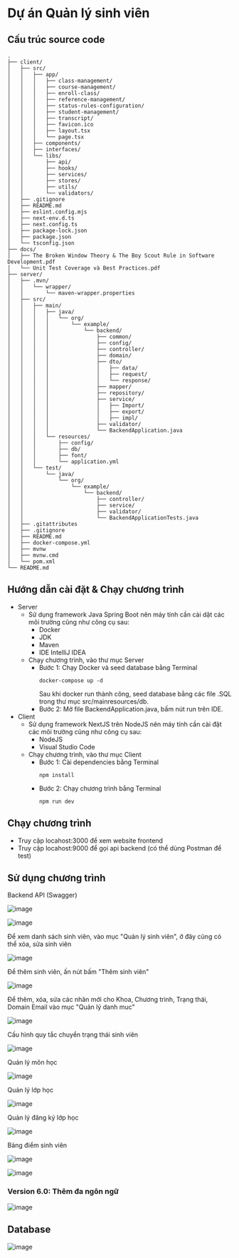 # Dự án Quản lý sinh viên

## Cấu trúc source code
```
.
├── client/
│   ├── src/
│   │   ├── app/
│   │   │   ├── class-management/
│   │   │   ├── course-management/
│   │   │   ├── enroll-class/
│   │   │   ├── reference-management/
│   │   │   ├── status-rules-configuration/
│   │   │   ├── student-management/
│   │   │   ├── transcript/
│   │   │   ├── favicon.ico
│   │   │   ├── layout.tsx
│   │   │   └── page.tsx
│   │   ├── components/
│   │   ├── interfaces/
│   │   └── libs/
│   │       ├── api/
│   │       ├── hooks/
│   │       ├── services/
│   │       ├── stores/
│   │       ├── utils/
│   │       └── validators/
│   ├── .gitignore
│   ├── README.md
│   ├── eslint.config.mjs
│   ├── next-env.d.ts
│   ├── next.config.ts
│   ├── package-lock.json
│   ├── package.json
│   └── tsconfig.json
├── docs/
│   ├── The Broken Window Theory & The Boy Scout Rule in Software Development.pdf
│   └── Unit Test Coverage và Best Practices.pdf
├── server/
│   ├── .mvn/
│   │   └── wrapper/
│   │       └── maven-wrapper.properties
│   ├── src/
│   │   ├── main/
│   │   │   ├── java/
│   │   │   │   └── org/
│   │   │   │       └── example/
│   │   │   │           └── backend/
│   │   │   │               ├── common/
│   │   │   │               ├── config/
│   │   │   │               ├── controller/
│   │   │   │               ├── domain/
│   │   │   │               ├── dto/
│   │   │   │               │   ├── data/
│   │   │   │               │   ├── request/
│   │   │   │               │   └── response/
│   │   │   │               ├── mapper/
│   │   │   │               ├── repository/
│   │   │   │               ├── service/
│   │   │   │               │   ├── Import/
│   │   │   │               │   ├── export/
│   │   │   │               │   ├── impl/
│   │   │   │               ├── validator/
│   │   │   │               └── BackendApplication.java
│   │   │   └── resources/
│   │   │       ├── config/
│   │   │       ├── db/
│   │   │       ├── font/
│   │   │       └── application.yml
│   │   └── test/
│   │       └── java/
│   │           └── org/
│   │               └── example/
│   │                   └── backend/
│   │                       ├── controller/
│   │                       ├── service/
│   │                       ├── validator/
│   │                       └── BackendApplicationTests.java
│   ├── .gitattributes
│   ├── .gitignore
│   ├── README.md
│   ├── docker-compose.yml
│   ├── mvnw
│   ├── mvnw.cmd
│   └── pom.xml
└── README.md
```

## Hướng dẫn cài đặt & Chạy chương trình
- Server
  - Sử dụng framework Java Spring Boot nên máy tính cần cài dặt các môi trường cũng như công cụ sau:
    - Docker
    - JDK
    - Maven
    - IDE IntelliJ IDEA
  - Chạy chương trình, vào thư mục Server
    - Bước 1: Chạy Docker và seed database bằng Terminal
      ```
      docker-compose up -d
      ```
      Sau khi docker run thành công, seed database bằng các file .SQL trong thư mục src/mainresources/db.
    - Bước 2: Mở file BackendApplication.java, bấm nút run trên IDE.
- Client
  - Sử dụng framework NextJS trên NodeJS nên máy tính cần cài đặt các môi trường cũng như công cụ sau:
    - NodeJS
    - Visual Studio Code
  - Chạy chương trình, vào thư mục Client
    - Bước 1: Cài dependencies bằng Terminal
      ```
      npm install
      ```
    - Bước 2: Chạy chương trình bằng Terminal
      ```
      npm run dev
      ```

## Chạy chương trình
- Truy cập locahost:3000 để xem website frontend
- Truy cập locahost:9000 để gọi api backend (có thể dùng Postman để test)

## Sử dụng chương trình

Backend API (Swagger)

![image](https://github.com/user-attachments/assets/49df6aaf-dd29-42c7-9bf0-e7f0d8b2e263)

![image](https://github.com/user-attachments/assets/13c6e019-9399-4186-8651-320fcc8e87ec)

Để xem danh sách sinh viên, vào mục "Quản lý sinh viên", ở đây cũng có thể xóa, sửa sinh viên

![image](https://github.com/user-attachments/assets/303fc915-145b-4f12-9303-98316ec24c12)


Để thêm sinh viên, ấn nút bấm "Thêm sinh viên"

![image](https://github.com/user-attachments/assets/f71057c1-922a-4055-89bf-bcb3077d0a9b)

Để thêm, xóa, sửa các nhãn mới cho Khoa, Chương trình, Trạng thái, Domain Email vào mục "Quản lý danh muc"

![image](https://github.com/user-attachments/assets/b41e3421-af03-42a3-b03f-adcf99678cb4)

Cấu hình quy tắc chuyển trạng thái sinh viên

![image](https://github.com/user-attachments/assets/5de8f980-5c2e-4daf-a2ad-0b5e88860226)

Quản lý môn học

![image](https://github.com/user-attachments/assets/489c371b-9b44-4b73-90b9-e2a0784eaefd)

Quản lý lớp học

![image](https://github.com/user-attachments/assets/783cdf1a-0219-4782-93d7-46a97fe1fb60)

Quản lý đăng ký lớp học

![image](https://github.com/user-attachments/assets/abd295fc-8581-4a3f-957e-c27caa8b0f00)

Bảng điểm sinh viên

![image](https://github.com/user-attachments/assets/4933647a-d89e-4da1-9363-be3dd2b33e01)

![image](https://github.com/user-attachments/assets/0a7666e6-989b-4172-bdbe-45a6497c72c4)

### Version 6.0: Thêm đa ngôn ngữ

![image](https://github.com/user-attachments/assets/b983582e-6142-49cf-8c7d-cb4fd0fe7647)


## Database

![image](https://github.com/user-attachments/assets/35e25919-bb7a-4a10-a0d9-3ab5cb20ad10)
